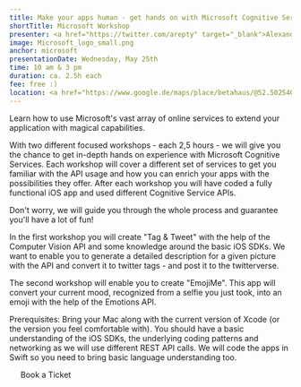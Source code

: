 ```yaml
---
title: Make your apps human - get hands on with Microsoft Cognitive Services
shortTitle: Microsoft Workshop
presenter: <a href="https://twitter.com/arepty" target="_blank">Alexander Repty</a>
image: Microsoft_logo_small.png
anchor: microsoft
presentationDate: Wednesday, May 25th
time: 10 am & 3 pm
duration: ca. 2.5h each
fee: free :)
location: <a href="https://www.google.de/maps/place/betahaus/@52.5025407,13.4121985,15z/data=!4m5!3m4!1s0x0:0x1687d2a7997ddff1!8m2!3d52.5025407!4d13.4121985?sa=X&ved=0ahUKEwiKzbOZ3PTMAhUKOxQKHadRCrUQ_BIIhAEwDQ" target="_blank">betahaus Berlin</a>
---
```


<p>Learn how to use Microsoft's vast array of online services to extend your application with magical capabilities.</p>
 
<p>With two different focused workshops - each 2,5 hours - we will give you the chance to get in-depth hands on experience with Microsoft Cognitive Services. Each workshop will cover a different set of services to get you familiar with the API usage and how you can enrich your apps with the possibilities they offer. After each workshop you will have coded a fully functional iOS app and used different Cognitive Service APIs.</p>
 
<p>Don't worry, we will guide you through the whole process and guarantee you'll have a lot of fun!</p>
 
<p>In the first workshop you will create "Tag &amp; Tweet" with the help of the Computer Vision API and some knowledge around the basic iOS SDKs. We want to enable you to generate a detailed description for a given picture with the API and convert it to twitter tags - and post it to the twitterverse.</p>
 
<p>The second workshop will enable you to create "EmojiMe". This app will convert your current mood, recognized from a selfie you just took, into an emoji with the help of the Emotions API.</p>

<p>Prerequisites: Bring your Mac along with the current version of Xcode (or the version you feel comfortable with). You should have a basic understanding of the iOS SDKs, the underlying coding patterns and networking as we will use different REST API calls. We will code the apps in Swift so you need to bring basic language understanding too.</p>

<div class="uk-text-center uk-width-large-1-1 uk-width-medium-1-2  uk-width-small-1-1 uk-margin-large-top">
		<a class="btn uk-button-large" style="padding:20px; text-decoration: none;" href="https://ti.to/uikonf/uikonf-2016" target="_blank">Book a Ticket</a>
</div>


